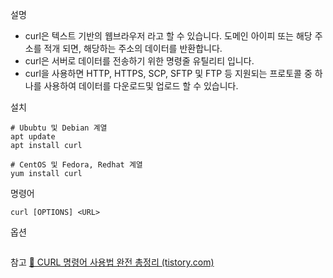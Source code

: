 설명
- curl은 텍스트 기반의 웹브라우저 라고 할 수 있습니다. 도메인 아이피 또는 해당 주소를 적개 되면, 해당하는 주소의 데이터를 반환합니다.
- curl은 서버로 데이터를 전송하기 위한 명령줄 유틸리티 입니다.
- curl을 사용하면 HTTP, HTTPS, SCP, SFTP 및 FTP 등 지원되는 프로토콜 중 하나를 사용하여 데이터를 다운로드및 업로드 할 수 있습니다.

설치
```
# Ububtu 및 Debian 계열
apt update
apt install curl

# CentOS 및 Fedora, Redhat 계열
yum install curl
```

명령어
```
curl [OPTIONS] <URL>
```

옵션
```

```



참고
[🐧 CURL 명령어 사용법 완전 총정리 (tistory.com)](https://inpa.tistory.com/entry/LINUX-%F0%9F%93%9A-CURL-%EB%AA%85%EB%A0%B9%EC%96%B4-%EC%82%AC%EC%9A%A9%EB%B2%95-%EB%8B%A4%EC%96%91%ED%95%9C-%EC%98%88%EC%A0%9C%EB%A1%9C-%EC%A0%95%EB%A6%AC)